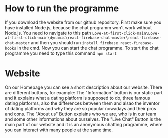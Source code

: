 # How to run the programme

If you download the website from our github repository. First make sure you have installed Node.js, because the chat programm won't work without Node.js. You need to navigate to this path `Love-at-first-click-main\Love-at-first-click-main\dynamic\react-firebase-chat-master\react-firebase-chat-master` and then you should run `install firebase react-firebase-hooks` in the cmd. Now you can start the chat programme. To start the chat programme you need to type this command `npm start`

# Website

On our Homepage you can see a short description about our website. There are different buttons, for example: The "Information" button is our static part and it explains what a dating platform is supposed to do, three famous dating platforms, also the differences between them and alsao the inventor of dating platforms and why they are so popular nowadays and their pros and cons. The "About us" Button explains who we are, who is in our team and some other informations about ourselves.
The "Live Chat" Button is the main part of our website and it is an anonymous chatting programme, where you can interact with many people at the same time.
